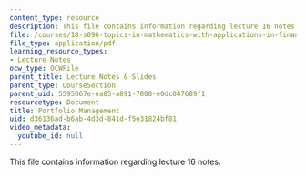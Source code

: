 ```yaml
---
content_type: resource
description: This file contains information regarding lecture 16 notes.
file: /courses/18-s096-topics-in-mathematics-with-applications-in-finance-fall-2013/d36136adb6ab4d3d841df5e31824bf81_MIT18_S096F13_lecnote16.pdf
file_type: application/pdf
learning_resource_types:
- Lecture Notes
ocw_type: OCWFile
parent_title: Lecture Notes & Slides
parent_type: CourseSection
parent_uid: 5595067e-ea85-a891-7808-e0dc047689f1
resourcetype: Document
title: Portfolio Management
uid: d36136ad-b6ab-4d3d-841d-f5e31824bf81
video_metadata:
  youtube_id: null
---
```

This file contains information regarding lecture 16 notes.

